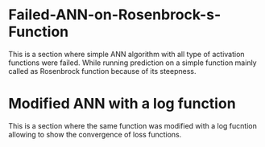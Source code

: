 # Failed-ANN-on-Rosenbrock-s-Function
This is a section where simple ANN algorithm with all type of activation functions were failed. While running prediction on a simple function mainly called as Rosenbrock function because of its steepness.
# Modified ANN with a log function
This is a section where the same function was modified with a log fucntion allowing to show the convergence of loss functions.

